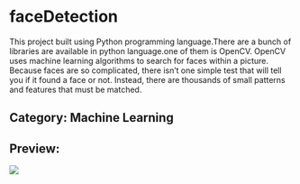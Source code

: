 # faceDetection

This project built using Python programming language.There are a bunch of libraries are available in python language.one of them is OpenCV. OpenCV uses machine learning algorithms to search for faces within a picture. Because faces are so complicated, there isn’t one simple test that will tell you if it found a face or not. Instead, there are thousands of small patterns and features that must be matched.
## Category: Machine Learning 


## Preview:
<img src='./Assets/readme_img.gif'>